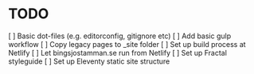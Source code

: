 # TODO

[ ] Basic dot-files (e.g. editorconfig, gitignore etc)
[ ] Add basic gulp workflow
[ ] Copy legacy pages to _site folder
[ ] Set up build process at Netlify
[ ] Let bingsjostamman.se run from Netlify
[ ] Set up Fractal styleguide
[ ] Set up Eleventy static site structure





